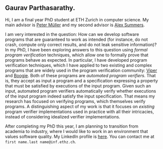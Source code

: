 ## Gaurav Parthasarathy.

Hi, I am a final year PhD student at ETH Zurich in computer science. 
My main advisor is [Peter Müller](https://www.pm.inf.ethz.ch/people/person-detail.html?persid=112017) and my second advisor is [Alex Summers](https://www.cs.ubc.ca/~alexsumm/).

I am very interested in the question: How can we develop software programs that are guaranteed to work as intended (for instance, do not crash, compute only correct results, and do not leak sensitive information)? 
In my PhD, I have been exploring answers to this question using *formal program verification* techniques, which allow one to formally prove that programs behave as expected.
In particular, I have developed program verification techniques, which I have applied to two existing and complex programs that are widely used in the program verification community: [Viper](https://www.pm.inf.ethz.ch/research/viper.html) and [Boogie](https://github.com/boogie-org/boogie/).
Both of these programs are *automated program verifiers*. 
That is, they accept as input a program and a specification expressing a property that must be satisfied by executions of the input program.
Given such an input, automated program verifiers automatically verify whether executions of the input program indeed satisfy the input specification.
That means my research has focused on verifying programs, which themselves verify programs.
A distinguishing aspect of my work is that it focuses on *existing* program verifier implementations used in practice with all their intricacies, instead of considering idealized verifier implementations.

After completing my PhD this year, I am planning to transition from academia to industry, where I would like to work in an environment that values software quality.
My LinkedIn profile is [here](https://ch.linkedin.com/in/gaurav-parthasarathy-486554309).
You can contact me at `first name.last name@inf.ethz.ch`.